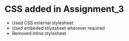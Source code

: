 # CSS added in Assignment_3
 * Used CSS external stylesheet  
 * Used embeded stlyesheet wherever required  
 * Removed Inline stylesheet 
